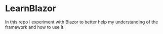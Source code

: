 # LearnBlazor
 In this repo I experiment with Blazor to better help my understanding of the framework and how to use it.
